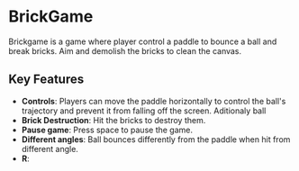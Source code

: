 # BrickGame
Brickgame is a game where player control a paddle to bounce a ball and break bricks. Aim and demolish the bricks to clean the canvas.
## Key Features
- **Controls**: Players can move the paddle horizontally to control the ball's trajectory and prevent it from falling off the screen. Aditionaly ball
- **Brick Destruction**: Hit the bricks to destroy them.
- **Pause game**: Press space to pause the game.
- **Different angles**: Ball bounces differently from the paddle when hit from different angle.
- **R**: 
